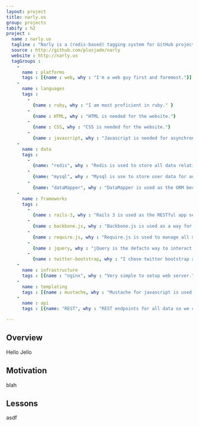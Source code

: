 ```yaml
---
layout: project
title: narly.us
group: projects
tabify : h2
project :
  name : narly.us
  tagline : "Narly is a (redis-based) tagging system for GitHub projects."
  source : http://github.com/plusjade/narly
  website : http://narly.us
  tagGroups :
    -
      name : platforms
      tags : [{name : web, why : "I'm a web guy first and foremost."}]
    -
      name : languages
      tags :
        -
          {name : ruby, why : "I am most proficient in ruby." }
        - 
          {name : HTML, why : "HTML is needed for the website."}
        -
          {name : CSS, why : "CSS is needed for the website."}
        - 
          {name : javascript, why : "Javascript is needed for asynchronously updating the page and user interactions such as tag unions/intersections."}
    -
      name : data
      tags : 
        - 
          {name: "redis", why : "Redis is used to store all data relating to 'tags'. I chose redis for its sheer speed as it handles unions and intersections (of tags) natively. With mysql you'd have to cache the tag queries to make them useable." }
        - 
          {name: "mysql", why : "Mysql is use to store user data for authentication via Omniauth with GitHub as the OAuth provider."}
        - 
          {name: "dataMapper", why : "DataMapper is used as the ORM because it is simpler, lighter, lower-level, and more straight-forward than active-record." }
    -
      name : frameworks
      tags :
        -
          {name : rails-3, why : "Rails 3 is used as the RESTful app server. Moving forward I hope to learn to use the simplest tool for the job - because rails isn't simple enough for me." }
        -
          {name : backbone.js, why : "Backbone.js is used as a way for tags, users, and repositories to automatically update themselves in the UI when changes occur. Backbone also enables pushState for seamless back and forward navigation."}
        -
          {name : require.js, why : "Require.js is used to manage all my javascript code. Require.js brings structure and good practices to javascript development. ex: Asynchronous Module Definition, closure, minifying/packaging, standardized file-structure)"}
        -
          {name : jquery, why : "jQuery is the defacto way to interact easily with the DOM."}
        - 
          {name : twitter-bootstrap, why : "I chose twitter bootstrap as a way to standardize and speed up design iteration."}
    -    
      name : infrastructure
      tags : [{name : "nginx", why : "Very simple to setup web server."}, {name : "ec2", why : "ec2 is a very economical choice. I'm using one linux-micro for the rails app server + mysql database and one linux-micro dedicated to the redis server."}]
    -
      name : templating
      tags : [{name : mustache, why : "Mustache for javascript is used to render the backbone views. I like mustache because it is very developer-oriented (it's sensible imo)."}]
    -
      name : api
      tags : [{name: "REST", why : "REST endpoints for all data so we can load it easily into the UI via javascript."}, {name: "json", why : "JSON is used as the primary data interface between application and client."} ]

---
```



## Overview 

Hello Jello

## Motivation

blah

## Lessons

asdf
